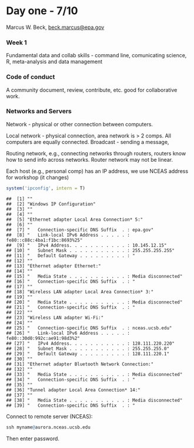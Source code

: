 # Day one - 7/10
Marcus W. Beck, beck.marcus@epa.gov  

### Week 1 

Fundamental data and collab skills - command line, comunicating science, R, meta-analysis and data management

### Code of conduct

A community document, review, contribute, etc. good for collaborative work.

### Networks and Servers

Network - physical or other connection between computers.

Local network - physical connection, area network is > 2 comps. All computers are equally connected. Broadcast - sending a message, 

Routing network, e.g., connecting networks through routers, routers know how to send info across networks. Router network may not be linear.

Each host (e.g., personal comp) has an IP address, we use NCEAS address for workshop (it changes)

```r
system('ipconfig', intern = T)
```

```
##  [1] ""                                                                   
##  [2] "Windows IP Configuration"                                           
##  [3] ""                                                                   
##  [4] ""                                                                   
##  [5] "Ethernet adapter Local Area Connection* 5:"                         
##  [6] ""                                                                   
##  [7] "   Connection-specific DNS Suffix  . : epa.gov"                     
##  [8] "   Link-local IPv6 Address . . . . . : fe80::c88c:4ba1:f1bc:8693%25"
##  [9] "   IPv4 Address. . . . . . . . . . . : 10.145.12.15"                
## [10] "   Subnet Mask . . . . . . . . . . . : 255.255.255.255"             
## [11] "   Default Gateway . . . . . . . . . : "                            
## [12] ""                                                                   
## [13] "Ethernet adapter Ethernet:"                                         
## [14] ""                                                                   
## [15] "   Media State . . . . . . . . . . . : Media disconnected"          
## [16] "   Connection-specific DNS Suffix  . : "                            
## [17] ""                                                                   
## [18] "Wireless LAN adapter Local Area Connection* 3:"                     
## [19] ""                                                                   
## [20] "   Media State . . . . . . . . . . . : Media disconnected"          
## [21] "   Connection-specific DNS Suffix  . : "                            
## [22] ""                                                                   
## [23] "Wireless LAN adapter Wi-Fi:"                                        
## [24] ""                                                                   
## [25] "   Connection-specific DNS Suffix  . : nceas.ucsb.edu"              
## [26] "   Link-local IPv6 Address . . . . . : fe80::30d0:992c:ae91:98d3%2" 
## [27] "   IPv4 Address. . . . . . . . . . . : 128.111.220.220"             
## [28] "   Subnet Mask . . . . . . . . . . . : 255.255.255.0"               
## [29] "   Default Gateway . . . . . . . . . : 128.111.220.1"               
## [30] ""                                                                   
## [31] "Ethernet adapter Bluetooth Network Connection:"                     
## [32] ""                                                                   
## [33] "   Media State . . . . . . . . . . . : Media disconnected"          
## [34] "   Connection-specific DNS Suffix  . : "                            
## [35] ""                                                                   
## [36] "Tunnel adapter Local Area Connection* 14:"                          
## [37] ""                                                                   
## [38] "   Media State . . . . . . . . . . . : Media disconnected"          
## [39] "   Connection-specific DNS Suffix  . : "
```

Connect to remote server (NCEAS):

```r
ssh myname@aurora.nceas.ucsb.edu
```

Then enter password.


